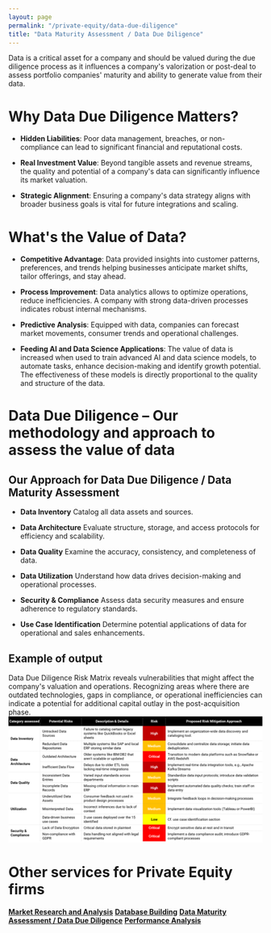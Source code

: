 ```yaml
---
layout: page
permalink: "/private-equity/data-due-diligence"
title: "Data Maturity Assessment / Data Due Diligence"
---
```

Data is a critical asset for a company and should be valued during the due diligence process as it influences a company's valorization or post-deal to assess portfolio companies' maturity and ability to generate value from their data.

# Why Data Due Diligence Matters?

- **Hidden Liabilities**: Poor data management, breaches, or non-compliance can lead to significant financial and reputational costs.

- **Real Investment Value**: Beyond tangible assets and revenue streams, the quality and potential of a company's data can significantly influence its market valuation.

- **Strategic Alignment**: Ensuring a company's data strategy aligns with broader business goals is vital for future integrations and scaling.

# What's the Value of Data?

- **Competitive Advantage**: Data provided insights into customer patterns, preferences, and trends helping businesses anticipate market shifts, tailor offerings, and stay ahead.

- **Process Improvement**: Data analytics allows to optimize operations, reduce inefficiencies. A company with strong data-driven processes indicates robust internal mechanisms.

- **Predictive Analysis**: Equipped with data, companies can forecast market movements, consumer trends and operational challenges.

- **Feeding AI and Data Science Applications**: The value of data is increased when used to train advanced AI and data science models, to automate tasks, enhance decision-making and identify growth potential. The effectiveness of these models is directly proportional to the quality and structure of the data.

# Data Due Diligence – Our methodology and approach to assess the value of data

## Our Approach for Data Due Diligence / Data Maturity Assessment

- **Data Inventory**
  Catalog all data assets and sources.

- **Data Architecture**
  Evaluate structure, storage, and access protocols for efficiency and scalability.

- **Data Quality**
  Examine the accuracy, consistency, and completeness of data.

- **Data Utilization**
  Understand how data drives decision-making and operational processes.

- **Security & Compliance**
  Assess data security measures and ensure adherence to regulatory standards.

- **Use Case Identification**
  Determine potential applications of data for operational and sales enhancements.

## Example of output
Data Due Diligence Risk Matrix reveals vulnerabilities that might affect the company's valuation and operations.
Recognizing areas where there are outdated technologies, gaps in compliance, or operational inefficiencies can indicate a potential for additional capital outlay in the post-acquisition phase.
![Extract of a risk matrix from a data due diligence of an SME operating in the packaging industry, for illustrative purposes only](DataDueDil_RiskMatrix_example.png)

# Other services for Private Equity firms
[**Market Research and Analysis**](/private-equity/market-analysis)
[**Database Building**](/private-equity/database-building)
[**Data Maturity Assessment / Data Due Diligence**](/private-equity/data-due-diligence)
[**Performance Analysis**](/private-equity/performance-analysis)
